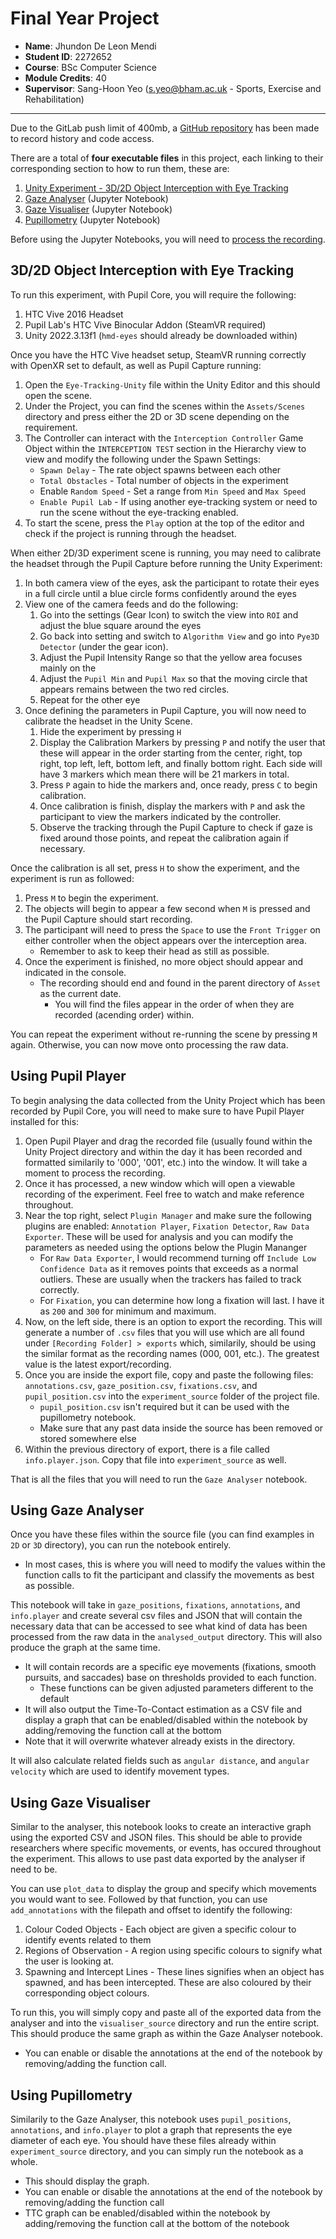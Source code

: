 # Final Year Project

- **Name**: Jhundon De Leon Mendi
- **Student ID**: 2272652
- **Course**: BSc Computer Science
- **Module Credits**: 40
- **Supervisor**: Sang-Hoon Yeo (s.yeo@bham.ac.uk - Sports, Exercise and Rehabilitation)

---

Due to the GitLab push limit of 400mb, a [GitHub repository](https://github.com/JMendi2021/final-year-project) has been made to record history and code access.

There are a total of **four executable files** in this project, each linking to their corresponding section to how to run them, these are:

1. [Unity Experiment - 3D/2D Object Interception with Eye Tracking](#3d2d-object-interception-with-eye-tracking)
2. [Gaze Analyser](#using-gaze-analyser) (Jupyter Notebook)
3. [Gaze Visualiser](#using-gaze-visualiser) (Jupyter Notebook)
4. [Pupillometry](#using-pupillometry) (Jupyter Notebook)

Before using the Jupyter Notebooks, you will need to [process the recording](#using-pupil-player).

## 3D/2D Object Interception with Eye Tracking
To run this experiment, with Pupil Core, you will require the following:
1. HTC Vive 2016 Headset 
2. Pupil Lab's HTC Vive Binocular Addon (SteamVR required) 
3. Unity 2022.3.13f1 (`hmd-eyes` should already be downloaded within)

Once you have the HTC Vive headset setup, SteamVR running correctly with OpenXR set to default, as well as Pupil Capture running:
1. Open the `Eye-Tracking-Unity` file within the Unity Editor and this should open the scene.
2. Under the Project, you can find the scenes within the `Assets/Scenes` directory and press either the 2D or 3D scene depending on the requirement.
3. The Controller can interact with the `Interception Controller` Game Object within the `INTERCEPTION TEST` section in the Hierarchy view to view and modify the following under the Spawn Settings:
    - `Spawn Delay` - The rate object spawns between each other
    - `Total Obstacles` - Total number of objects in the experiment
    - Enable `Random Speed` - Set a range from `Min Speed` and `Max Speed`
    - `Enable Pupil Lab` - If using another eye-tracking system or need to run the scene without the eye-tracking enabled.
4. To start the scene, press the `Play` option at the top of the editor and check if the project is running through the headset.

When either 2D/3D experiment scene is running, you may need to calibrate the headset through the Pupil Capture before running the Unity Experiment:
1. In both camera view of the eyes, ask the participant to rotate their eyes in a full circle until a blue circle forms confidently around the eyes
2. View one of the camera feeds and do the following:
    1. Go into the settings (Gear Icon) to switch the view into `ROI` and adjust the blue square around the eyes
    2. Go back into setting and switch to `Algorithm View` and go into `Pye3D Detector` (under the gear icon).
    3. Adjust the Pupil Intensity Range so that the yellow area focuses mainly on the 
    4. Adjust the `Pupil Min` and `Pupil Max` so that the moving circle that appears remains between the two red circles.
    5. Repeat for the other eye
3. Once defining the parameters in Pupil Capture, you will now need to calibrate the headset in the Unity Scene.
    1. Hide the experiment by pressing `H`
    2. Display the Calibration Markers by pressing `P` and notify the user that these will appear in the order starting from the center, right, top right, top left, left, bottom left, and finally bottom right. Each side will have 3 markers which mean there will be 21 markers in total.
    3. Press `P` again to hide the markers and, once ready, press `C` to begin calibration.
    4. Once calibration is finish, display the markers with `P` and ask the participant to view the markers indicated by the controller.
    5. Observe the tracking through the Pupil Capture to check if gaze is fixed around those points, and repeat the calibration again if necessary.

Once the calibration is all set, press `H` to show the experiment, and the experiment is run as followed:
1. Press `M` to begin the experiment.
2. The objects will begin to appear a few second when `M` is pressed and the Pupil Capture should start recording.
3. The participant will need to press the `Space` to use the `Front Trigger` on either controller when the object appears over the interception area.
    - Remember to ask to keep their head as still as possible.
4. Once the experiment is finished, no more object should appear and indicated in the console.
    - The recording should end and found in the parent directory of `Asset` as the current date.
        - You will find the files appear in the order of when they are recorded (acending order) within.

You can repeat the experiment without re-running the scene by pressing `M` again. Otherwise, you can now move onto processing the raw data.

## Using Pupil Player

To begin analysing the data collected from the Unity Project which has been recorded by Pupil Core, you will need to make sure to have Pupil Player installed for this:
1. Open Pupil Player and drag the recorded file (usually found within the Unity Project directory and within the day it has been recorded and formatted similarily to '000', '001', etc.) into the window. It will take a moment to process the recording.
2. Once it has processed, a new window which will open a viewable recording of the experiment. Feel free to watch and make reference throughout.
3. Near the top right, select `Plugin Manager` and make sure the following plugins are enabled: `Annotation Player`, `Fixation Detector`, `Raw Data Exporter`. These will be used for analysis and you can modify the parameters as needed using the options below the Plugin Mananger
    - For `Raw Data Exporter`,  I would recommend turning off `Include Low Confidence Data` as it removes points that exceeds as a normal outliers. These are usually when the trackers has failed to track correctly.
    - For `Fixation`, you can determine how long a fixation will last. I have it as `200` and `300` for minimum and maximum.
4. Now, on the left side, there is an option to export the recording. This will generate a number of `.csv` files that you will use which are all found under `[Recording Folder] > exports` which, similarily, should be using the similar format as the recording names (000, 001, etc.). The greatest value is the latest export/recording.
5. Once you are inside the export file, copy and paste the following files: `annotations.csv`, `gaze_position.csv`, `fixations.csv`, and `pupil_position.csv` into the `experiment_source` folder of the project file.
    - `pupil_position.csv` isn't required but it can be used with the pupillometry notebook.
    - Make sure that any past data inside the source has been removed or stored somewhere else
4. Within the previous directory of export, there is a file called `info.player.json`. Copy that file into `experiment_source` as well.

That is all the files that you will need to run the `Gaze Analyser` notebook.

## Using Gaze Analyser
Once you have these files within the source file (you can find examples in `2D` or `3D` directory), you can run the notebook entirely.
- In most cases, this is where you will need to modify the values within the function calls to fit the participant and classify the movements as best as possible.


This notebook will take in `gaze_positions`, `fixations`, `annotations`,  and `info.player` and create several csv files and JSON that will contain the necessary data that can be accessed to see what kind of data has been processed from the raw data in the `analysed_output` directory. This will also produce the graph at the same time.
- It will contain records are a specific eye movements (fixations, smooth pursuits, and saccades) base on thresholds provided to each function.
    - These functions can be given adjusted parameters different to the default
- It will also output the Time-To-Contact estimation as a CSV file and display a graph that can be enabled/disabled within the notebook by adding/removing the function call at the bottom
- Note that it will overwrite whatever already exists in the directory.

It will also calculate related fields such as `angular distance`, and `angular velocity` which are used to identify movement types.

## Using Gaze Visualiser
Similar to the analyser, this notebook looks to create an interactive graph using the exported CSV and JSON files. This should be able to provide researchers where specific movements, or events, has occured throughout the experiment. This allows to use past data exported by the analyser if need to be.

You can use `plot_data` to display the group and specify which movements you would want to see. Followed by that function, you can use `add_annotations` with the filepath and offset to identify the following:
1. Colour Coded Objects - Each object are given a specific colour to identify events related to them
2. Regions of Observation - A region using specific colours to signify what the user is looking at.
3. Spawning and Intercept Lines - These lines signifies when an object has spawned, and has been intercepted. These are also coloured by their corresponding object colours.

To run this, you will simply copy and paste all of the exported data from the analyser and into the `visualiser_source` directory and run the entire script. This should produce the same graph as within the Gaze Analyser notebook.
- You can enable or disable the annotations at the end of the notebook by removing/adding the function call.

## Using Pupillometry
Similarily to the Gaze Analyser, this notebook uses `pupil_positions`, `annotations`, and `info.player` to plot a graph that represents the eye diameter of each eye. You should have these files already within `experiment_source` directory, and you can simply run the notebook as a whole.
- This should display the graph.
- You can enable or disable the annotations at the end of the notebook by removing/adding the function call
- TTC graph can be enabled/disabled within the notebook by adding/removing the function call at the bottom of the notebook
